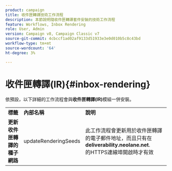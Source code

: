 ```yaml
---
product: campaign
title: 收件匣轉譯技術工作流程
description: 本節說明隨收件匣轉譯套件安裝的技術工作流程
feature: Workflows, Inbox Rendering
role: User, Admin
version: Campaign v8, Campaign Classic v7
source-git-commit: 4cbccf1ad02af9133d51933e3e0d010b5c8c43bd
workflow-type: tm+mt
source-wordcount: '64'
ht-degree: 3%

---
```



# 收件匣轉譯(IR){#inbox-rendering}



依預設，以下詳細的工作流程會與&#x200B;**收件匣轉譯(IR)**&#x200B;模組一併安裝。

<table> 
 <tbody> 
  <tr> 
   <td> <strong>標籤</strong><br /> </td> 
   <td> <strong>內部名稱</strong><br /> </td> 
   <td> <strong>說明</strong><br /> </td> 
  </tr> 
  <tr> 
   <td> <strong>更新收件匣轉譯的種子網路</strong><br /> </td> 
   <td> <span class="uicontrol">updateRenderingSeeds</span> <br /> </td> 
   <td> 此工作流程會更新用於收件匣轉譯的電子郵件地址，而且只有在<strong>deliverability.neolane.net</strong>.<br />的HTTPS連線埠開啟時才有效 </td> 
  </tr> 
 </tbody> 
</table>

